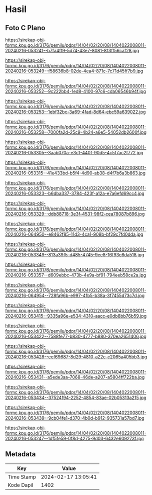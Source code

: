 # Hasil

## Foto C Plano

https://sirekap-obj-formc.kpu.go.id/3176/pemilu/pdpr/14/04/02/20/08/1404022008011-20240216-053241--b7fa4ff9-5d74-43e7-8081-813ff56caf28.jpg

https://sirekap-obj-formc.kpu.go.id/3176/pemilu/pdpr/14/04/02/20/08/1404022008011-20240216-053249--f58636b8-02de-4ea4-871c-7c71d45ff7b9.jpg

https://sirekap-obj-formc.kpu.go.id/3176/pemilu/pdpr/14/04/02/20/08/1404022008011-20240216-053252--9c222bb4-1ed8-4100-97c6-cda06546b94f.jpg

https://sirekap-obj-formc.kpu.go.id/3176/pemilu/pdpr/14/04/02/20/08/1404022008011-20240216-053253--1ebf32bc-3a69-4fad-8d64-ebc59a639022.jpg

https://sirekap-obj-formc.kpu.go.id/3176/pemilu/pdpr/14/04/02/20/08/1404022008011-20240216-053258--7000fa2d-25c9-4b24-a6e5-54052db2600f.jpg

https://sirekap-obj-formc.kpu.go.id/3176/pemilu/pdpr/14/04/02/20/08/1404022008011-20240216-053305--3aab070a-e3c1-440f-90d5-4c5f7ac2f772.jpg

https://sirekap-obj-formc.kpu.go.id/3176/pemilu/pdpr/14/04/02/20/08/1404022008011-20240216-053315--41e433bd-b5f4-4d90-ab38-d4f7b6a3b863.jpg

https://sirekap-obj-formc.kpu.go.id/3176/pemilu/pdpr/14/04/02/20/08/1404022008011-20240216-053323--b6dba337-3784-423f-a12a-e7a6efd69cc4.jpg

https://sirekap-obj-formc.kpu.go.id/3176/pemilu/pdpr/14/04/02/20/08/1404022008011-20240216-053329--ddb88718-3e3f-4531-98f2-cea78087b896.jpg

https://sirekap-obj-formc.kpu.go.id/3176/pemilu/pdpr/14/04/02/20/08/1404022008011-20240216-064950--e8462f85-11d3-4ca1-908b-bf29c7fd0dda.jpg

https://sirekap-obj-formc.kpu.go.id/3176/pemilu/pdpr/14/04/02/20/08/1404022008011-20240216-053349--813a39f5-d485-4745-9ee8-16f93e8da518.jpg

https://sirekap-obj-formc.kpu.go.id/3176/pemilu/pdpr/14/04/02/20/08/1404022008011-20240216-053357--d609ebbc-473b-4e9a-bf91-794eeb58ce2a.jpg

https://sirekap-obj-formc.kpu.go.id/3176/pemilu/pdpr/14/04/02/20/08/1404022008011-20240216-064954--728fa96b-e997-41b5-b38a-3f7455d73c7d.jpg

https://sirekap-obj-formc.kpu.go.id/3176/pemilu/pdpr/14/04/02/20/08/1404022008011-20240216-053415--9335a96e-e534-4310-aacc-e0db8bb76b59.jpg

https://sirekap-obj-formc.kpu.go.id/3176/pemilu/pdpr/14/04/02/20/08/1404022008011-20240216-053422--7588fe77-b830-4777-b880-370ea2651406.jpg

https://sirekap-obj-formc.kpu.go.id/3176/pemilu/pdpr/14/04/02/20/08/1404022008011-20240216-053428--eef69687-8d29-4810-a22c-c2065a405bb3.jpg

https://sirekap-obj-formc.kpu.go.id/3176/pemilu/pdpr/14/04/02/20/08/1404022008011-20240216-053431--a5ede3aa-7068-46de-a207-a5804ff722ba.jpg

https://sirekap-obj-formc.kpu.go.id/3176/pemilu/pdpr/14/04/02/20/08/1404022008011-20240216-053434--37524f94-2252-4854-83ae-02b05313a215.jpg

https://sirekap-obj-formc.kpu.go.id/3176/pemilu/pdpr/14/04/02/20/08/1404022008011-20240216-053439--9cb04fe1-d370-4b0d-b912-935731a57bd7.jpg

https://sirekap-obj-formc.kpu.go.id/3176/pemilu/pdpr/14/04/02/20/08/1404022008011-20240216-053247--1df5fe59-0f8d-4275-9d03-6432e609273f.jpg


## Metadata

| Key        | Value               |
| ---------- | ------------------- |
| Time Stamp | 2024-02-17 13:05:41 |
| Kode Dapil | 1402                |



